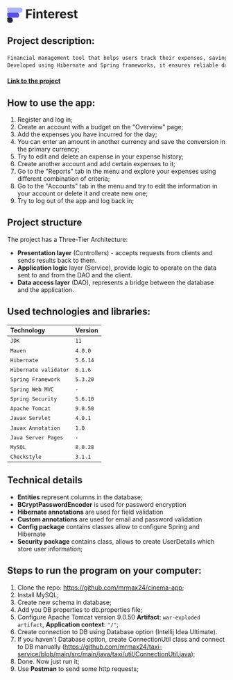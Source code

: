 # <img src="https://github.com/mrmax24/finterest-app/blob/main/src/main/resources/public/logo1.png?raw=true" align="center" width=35px> Finterest
## Project description:
```bash
Financial management tool that helps users track their expenses, savings, and income securely and confidentially. 
Developed using Hibernate and Spring frameworks, it ensures reliable data storage and retrieval while maintaining user privacy.
```

#### [Link to the project]()

## How to use the app:
1. Register and log in;
2. Create an account with a budget on the "Overview" page;
3. Add the expenses you have incurred for the day;
4. You can enter an amount in another currency and save the conversion in the primary currency;
5. Try to edit and delete an expense in your expense history;
6. Create another account and add certain expenses to it;
7. Go to the "Reports" tab in the menu and explore your expenses using different combination of criteria;
8. Go to the "Accounts" tab in the menu and try to edit the information in your account or delete it and create new one;
9. Try to log out of the app and log back in;


## Project structure

The project has a Three-Tier Architecture:
- **Presentation layer** (Controllers) - accepts requests from clients and sends results back to them.
- **Application logic** layer (Service), provide logic to operate on the data sent to and from the DAO and the client.
- **Data access layer** (DAO), represents a bridge between the database and the application.

## Used technologies and libraries:
| Technology            | Version  |
|:----------------------|:---------|
| `JDK`                 | `11`     |
| `Maven`               | `4.0.0`  |
| `Hibernate`           | `5.6.14` |
| `Hibernate validator` | `6.1.6`  |
| `Spring Framework`    | `5.3.20` |
| `Spring Web MVC`      | `-`      |
| `Spring Security`     | `5.6.10` |
| `Apache Tomcat`       | `9.0.50` |
| `Javax Servlet`       | `4.0.1`  |
| `Javax Annotation`    | `1.0`    |
| `Java Server Pages`   | `-`      |
| `MySQL`               | `8.0.28` |
| `Checkstyle`          | `3.1.1`  |

## Technical details
- **Entities** represent columns in the database;
- **BCryptPasswordEncoder** is used for password encryption
- **Hibernate annotations** are used for field validation
- **Custom annotations** are used for email and password validation
- **Config package** contains classes allow to configure Spring and Hibernate
- **Security package** contains class, allows to create UserDetails which store user information;



## Steps to run the program on your computer:
1. Clone the repo: https://github.com/mrmax24/cinema-app;
2. Install MySQL;
3. Create new schema in database;
4. Add you DB properties to db.properties file;
5. Configure Apache Tomcat version 9.0.50 **Artifact**: `war-exploded artifact`, **Application context**: `"/"`;
6. Create connection to DB using Database option (Intellij Idea Ultimate).
7. If you haven't Database option, create ConnectionUtil class and connect to DB manually
   (https://github.com/mrmax24/taxi-service/blob/main/src/main/java/taxi/util/ConnectionUtil.java);
8. Done. Now just run it;
9. Use **Postman** to send some http requests;
```
